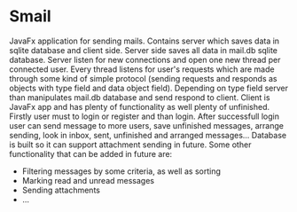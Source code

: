# Smail
JavaFx application for sending mails. Contains server which saves data in sqlite database and client side.
Server side saves all data in mail.db sqlite database. Server listen for new connections and open one new thread per connected user.
Every thread listens for user's requests which are made through some kind of simple protocol (sending requests and responds as objects with type field and 
data object field). Depending on type field server than manipulates mail.db database and send respond to client.
Client is JavaFx app and has plenty of functionality as well plenty of unfinished. Firstly user must to login or register and than login. After successfull
login user can send message to more users, save unfinished messages, arrange sending, look in inbox, sent, unfinished and arranged messages...
Database is built so it can support attachment sending in future. Some other functionality that can be added in future are:
* Filtering messages by some criteria, as well as sorting
* Marking read and unread messages
* Sending attachments
* ...

